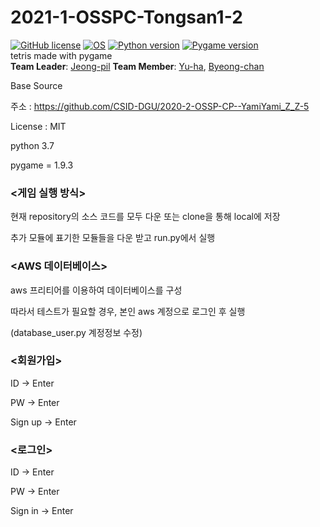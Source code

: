 # 2021-1-OSSPC-Tongsan1-2

[![GitHub license](https://img.shields.io/badge/license-MIT-lightgrey.svg)](https://github.com/CSID-DGU/2021-1-OSSPC-Tongsan1-2/LICENSE)
[![OS](https://img.shields.io/badge/OS-ubuntu-red)](https://ubuntu.com)
[![Python version](https://img.shields.io/badge/python-3.8.0-brightgreen.svg)](https://www.python.org)
[![Pygame version](https://img.shields.io/badge/pygame-2.0.0-yellow.svg)](http://pygame.org)  
tetris made with pygame  
**Team Leader**: [Jeong-pil](https://github.com/jeong-pil)
**Team Member**: [Yu-ha](https://github.com/jiyuha), [Byeong-chan](https://github.com/oxox97)  


Base Source

주소 : https://github.com/CSID-DGU/2020-2-OSSP-CP--YamiYami_Z_Z-5

License : MIT

python 3.7

pygame = 1.9.3



### <게임 실행 방식>

현재 repository의 소스 코드를 모두 다운 또는 clone을 통해 local에 저장

추가 모듈에 표기한 모듈들을 다운 받고 run.py에서 실행



### <AWS 데이터베이스>

aws 프리티어를 이용하여 데이터베이스를 구성

따라서 테스트가 필요할 경우, 본인 aws 계정으로 로그인 후 실행 

(database_user.py 계정정보 수정)



### <회원가입>

ID -> Enter

PW -> Enter

Sign up -> Enter



### <로그인>

ID -> Enter

PW -> Enter

Sign in -> Enter





